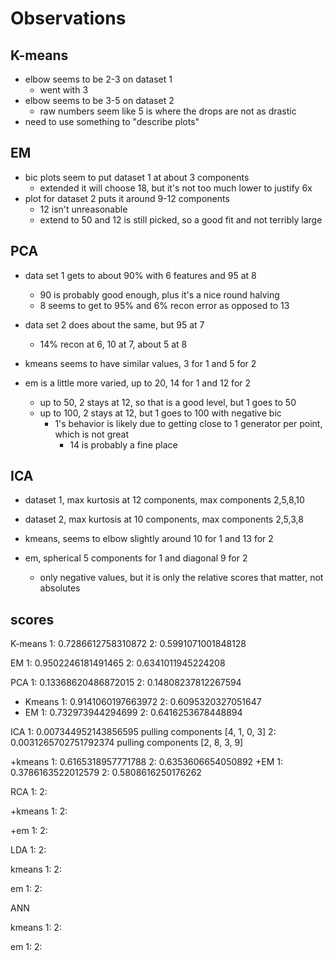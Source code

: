 # Observations

## K-means

- elbow seems to be 2-3 on dataset 1
    - went with 3
- elbow seems to be 3-5 on dataset 2
    - raw numbers seem like 5 is where the drops are not as drastic
- need to use something to "describe plots"

## EM

- bic plots seem to put dataset 1 at about 3 components
    - extended it will choose 18, but it's not too much lower to justify 6x
- plot for dataset 2 puts it around 9-12 components
    - 12 isn't unreasonable
    - extend to 50 and 12 is still picked, so a good fit and not terribly large

## PCA

- data set 1 gets to about 90% with 6 features and 95 at 8
    - 90 is probably good enough, plus it's a nice round halving
    - 8 seems to get to 95% and 6% recon error as opposed to 13
- data set 2 does about the same, but 95 at 7
    - 14% recon at 6, 10 at 7, about 5 at 8

- kmeans seems to have similar values, 3 for 1 and 5 for 2
- em is a little more varied, up to 20, 14 for 1 and 12 for 2
    - up to 50, 2 stays at 12, so that is a good level, but 1 goes to 50 
    - up to 100, 2 stays at 12, but 1 goes to 100 with negative bic
        - 1's behavior is likely due to getting close to 1 generator per point, which is not great
            - 14 is probably a fine place

## ICA

- dataset 1, max kurtosis at 12 components, max components 2,5,8,10
- dataset 2, max kurtosis at 10 components, max components 2,5,3,8

- kmeans, seems to elbow slightly around 10 for 1 and 13 for 2
- em, spherical 5 components for 1 and diagonal 9 for 2 
    - only negative values, but it is only the relative scores that matter, not absolutes

## scores

K-means
1: 0.7286612758310872
2: 0.5991071001848128

EM
1: 0.9502246181491465
2: 0.6341011945224208

PCA
1: 0.13368620486872015
2: 0.14808237812267594

+ Kmeans
1: 0.9141060197663972
2: 0.6095320327051647
+ EM
1: 0.732973944294699
2: 0.6416253678448894

ICA
1: 0.007344952143856595
pulling components [4, 1, 0, 3]
2: 0.0031265702751792374
pulling components [2, 8, 3, 9]

+kmeans 
1: 0.6165318957771788
2: 0.6353606654050892
+EM
1: 0.3786163522012579
2: 0.5808616250176262

RCA
1:
2:

+kmeans
1:
2:

+em
1:
2:

LDA
1:
2:

kmeans
1:
2:

em
1:
2:

ANN

kmeans
1:
2:

em
1:
2: